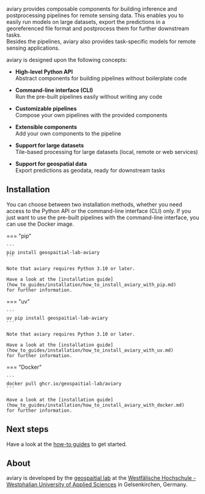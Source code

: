 <style>
  @media screen and (min-width: 76.25em) {
    .md-sidebar--primary { visibility: hidden }
  }
  .md-sidebar--secondary { visibility: hidden }
</style>

aviary provides composable components for building inference and postprocessing pipelines
for remote sensing data.
This enables you to easily run models on large datasets, export the predictions in a
georeferenced file format and postprocess them for further downstream tasks.<br />
Besides the pipelines, aviary also provides task-specific models for remote sensing applications.

aviary is designed upon the following concepts:

<div class="grid cards" markdown>

-   **High-level Python API**<br />
    Abstract components for building pipelines without boilerplate code

-   **Command-line interface (CLI)**<br />
    Run the pre-built pipelines easily without writing any code

-   **Customizable pipelines**<br />
    Compose your own pipelines with the provided components

-   **Extensible components**<br />
    Add your own components to the pipeline

-   **Support for large datasets**<br />
    Tile-based processing for large datasets (local, remote or web services)

-   **Support for geospatial data**<br />
    Export predictions as geodata, ready for downstream tasks

</div>

## Installation

You can choose between two installation methods, whether you need access to the Python API or
the command-line interface (CLI) only.
If you just want to use the pre-built pipelines with the command-line interface, you can use the Docker image.

=== "pip"

    ```
    pip install geospaitial-lab-aviary
    ```

    Note that aviary requires Python 3.10 or later.

    Have a look at the [installation guide](how_to_guides/installation/how_to_install_aviary_with_pip.md)
    for further information.

=== "uv"

    ```
    uv pip install geospaitial-lab-aviary
    ```

    Note that aviary requires Python 3.10 or later.

    Have a look at the [installation guide](how_to_guides/installation/how_to_install_aviary_with_uv.md)
    for further information.

=== "Docker"

    ```
    docker pull ghcr.io/geospaitial-lab/aviary
    ```

    Have a look at the [installation guide](how_to_guides/installation/how_to_install_aviary_with_docker.md)
    for further information.

## Next steps

Have a look at the [how-to guides](how_to_guides/index.md)
to get started.

## About

aviary is developed by the [geospaitial lab](https://www.github.com/geospaitial-lab)
at the [Westfälische Hochschule - Westphalian University of Applied Sciences](https://www.w-hs.de)
in Gelsenkirchen, Germany.
